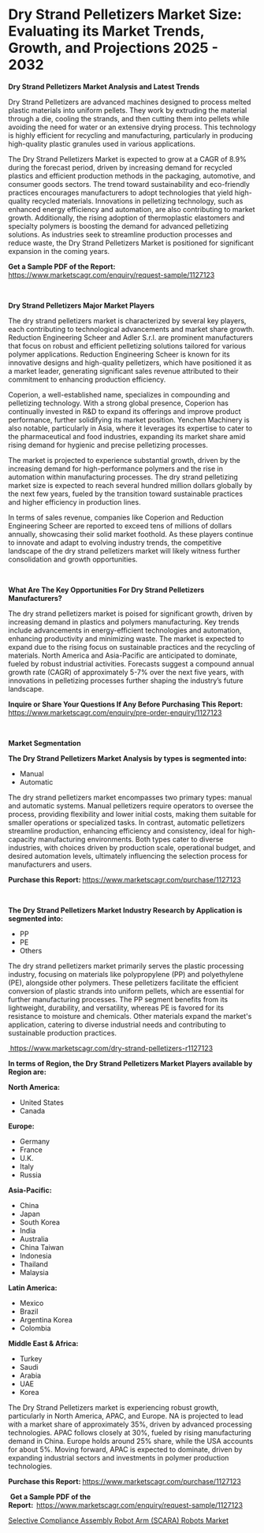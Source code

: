 <p><h1>Dry Strand Pelletizers Market Size: Evaluating its Market Trends, Growth, and Projections 2025 - 2032</h1></p><p><strong>Dry Strand Pelletizers Market Analysis and Latest Trends</strong></p>
<p><p>Dry Strand Pelletizers are advanced machines designed to process melted plastic materials into uniform pellets. They work by extruding the material through a die, cooling the strands, and then cutting them into pellets while avoiding the need for water or an extensive drying process. This technology is highly efficient for recycling and manufacturing, particularly in producing high-quality plastic granules used in various applications.</p><p>The Dry Strand Pelletizers Market is expected to grow at a CAGR of 8.9% during the forecast period, driven by increasing demand for recycled plastics and efficient production methods in the packaging, automotive, and consumer goods sectors. The trend toward sustainability and eco-friendly practices encourages manufacturers to adopt technologies that yield high-quality recycled materials. Innovations in pelletizing technology, such as enhanced energy efficiency and automation, are also contributing to market growth. Additionally, the rising adoption of thermoplastic elastomers and specialty polymers is boosting the demand for advanced pelletizing solutions. As industries seek to streamline production processes and reduce waste, the Dry Strand Pelletizers Market is positioned for significant expansion in the coming years.</p></p>
<p><strong>Get a Sample PDF of the Report:&nbsp;</strong> <a href="https://www.marketscagr.com/enquiry/request-sample/1127123?utm_campaign=1766&utm_medium=2&utm_source=Github&utm_content=ia&utm_term=02032025&utm_id=dry-strand-pelletizers">https://www.marketscagr.com/enquiry/request-sample/1127123</a></p>
<p>&nbsp;</p>
<p><strong>Dry Strand Pelletizers Major Market Players</strong></p>
<p><p>The dry strand pelletizers market is characterized by several key players, each contributing to technological advancements and market share growth. Reduction Engineering Scheer and Adler S.r.l. are prominent manufacturers that focus on robust and efficient pelletizing solutions tailored for various polymer applications. Reduction Engineering Scheer is known for its innovative designs and high-quality pelletizers, which have positioned it as a market leader, generating significant sales revenue attributed to their commitment to enhancing production efficiency.</p><p>Coperion, a well-established name, specializes in compounding and pelletizing technology. With a strong global presence, Coperion has continually invested in R&D to expand its offerings and improve product performance, further solidifying its market position. Yenchen Machinery is also notable, particularly in Asia, where it leverages its expertise to cater to the pharmaceutical and food industries, expanding its market share amid rising demand for hygienic and precise pelletizing processes.</p><p>The market is projected to experience substantial growth, driven by the increasing demand for high-performance polymers and the rise in automation within manufacturing processes. The dry strand pelletizing market size is expected to reach several hundred million dollars globally by the next few years, fueled by the transition toward sustainable practices and higher efficiency in production lines.</p><p>In terms of sales revenue, companies like Coperion and Reduction Engineering Scheer are reported to exceed tens of millions of dollars annually, showcasing their solid market foothold. As these players continue to innovate and adapt to evolving industry trends, the competitive landscape of the dry strand pelletizers market will likely witness further consolidation and growth opportunities.</p></p>
<p>&nbsp;</p>
<p><strong>What Are The Key Opportunities For Dry Strand Pelletizers Manufacturers?</strong></p>
<p><p>The dry strand pelletizers market is poised for significant growth, driven by increasing demand in plastics and polymers manufacturing. Key trends include advancements in energy-efficient technologies and automation, enhancing productivity and minimizing waste. The market is expected to expand due to the rising focus on sustainable practices and the recycling of materials. North America and Asia-Pacific are anticipated to dominate, fueled by robust industrial activities. Forecasts suggest a compound annual growth rate (CAGR) of approximately 5-7% over the next five years, with innovations in pelletizing processes further shaping the industry’s future landscape.</p></p>
<p><strong>Inquire or Share Your Questions If Any Before Purchasing This Report:</strong> <a href="https://www.marketscagr.com/enquiry/pre-order-enquiry/1127123?utm_campaign=1766&utm_medium=2&utm_source=Github&utm_content=ia&utm_term=02032025&utm_id=dry-strand-pelletizers">https://www.marketscagr.com/enquiry/pre-order-enquiry/1127123</a></p>
<p>&nbsp;</p>
<p><strong>Market Segmentation</strong></p>
<p><strong>The Dry Strand Pelletizers Market Analysis by types is segmented into:</strong></p>
<p><ul><li>Manual</li><li>Automatic</li></ul></p>
<p><p>The dry strand pelletizers market encompasses two primary types: manual and automatic systems. Manual pelletizers require operators to oversee the process, providing flexibility and lower initial costs, making them suitable for smaller operations or specialized tasks. In contrast, automatic pelletizers streamline production, enhancing efficiency and consistency, ideal for high-capacity manufacturing environments. Both types cater to diverse industries, with choices driven by production scale, operational budget, and desired automation levels, ultimately influencing the selection process for manufacturers and users.</p></p>
<p><strong>Purchase this Report:&nbsp;</strong><a href="https://www.marketscagr.com/purchase/1127123?utm_campaign=1766&utm_medium=2&utm_source=Github&utm_content=ia&utm_term=02032025&utm_id=dry-strand-pelletizers">https://www.marketscagr.com/purchase/1127123</a></p>
<p>&nbsp;</p>
<p><strong>The Dry Strand Pelletizers Market Industry Research by Application is segmented into:</strong></p>
<p><ul><li>PP</li><li>PE</li><li>Others</li></ul></p>
<p><p>The dry strand pelletizers market primarily serves the plastic processing industry, focusing on materials like polypropylene (PP) and polyethylene (PE), alongside other polymers. These pelletizers facilitate the efficient conversion of plastic strands into uniform pellets, which are essential for further manufacturing processes. The PP segment benefits from its lightweight, durability, and versatility, whereas PE is favored for its resistance to moisture and chemicals. Other materials expand the market's application, catering to diverse industrial needs and contributing to sustainable production practices.</p></p>
<p><a href="https://www.marketscagr.com/dry-strand-pelletizers-r1127123?utm_campaign=1766&utm_medium=2&utm_source=Github&utm_content=ia&utm_term=02032025&utm_id=dry-strand-pelletizers">&nbsp;https://www.marketscagr.com/dry-strand-pelletizers-r1127123</a></p>
<p><strong>In terms of Region, the Dry Strand Pelletizers Market Players available by Region are:</strong></p>
<p>
    <p> <strong> North America: </strong>
        <ul>
            <li>United States</li>
            <li>Canada</li>
        </ul>
        </p> 
    <p> <strong> Europe: </strong>
        <ul>
            <li>Germany</li>
            <li>France</li>
            <li>U.K.</li>
            <li>Italy</li>
            <li>Russia</li>
        </ul>
        </p> 
    <p> <strong> Asia-Pacific: </strong>
        <ul>
            <li>China</li>
            <li>Japan</li>
            <li>South Korea</li>
            <li>India</li>
            <li>Australia</li>
            <li>China Taiwan</li>
            <li>Indonesia</li>
            <li>Thailand</li>
            <li>Malaysia</li>
        </ul>
        </p> 
    <p> <strong> Latin America: </strong>
        <ul>
            <li>Mexico</li>
            <li>Brazil</li>
            <li>Argentina Korea</li>
            <li>Colombia</li>
        </ul>
        </p> 
    <p> <strong> Middle East & Africa: </strong>
        <ul>
            <li>Turkey</li>
            <li>Saudi</li>
            <li>Arabia</li>
            <li>UAE</li>
            <li>Korea</li>
        </ul>
    </p>
    </p>
<p><p>The Dry Strand Pelletizers market is experiencing robust growth, particularly in North America, APAC, and Europe. NA is projected to lead with a market share of approximately 35%, driven by advanced processing technologies. APAC follows closely at 30%, fueled by rising manufacturing demand in China. Europe holds around 25% share, while the USA accounts for about 5%. Moving forward, APAC is expected to dominate, driven by expanding industrial sectors and investments in polymer production technologies.</p></p>
<p><strong>Purchase this Report: </strong><a href="https://www.marketscagr.com/purchase/1127123?utm_campaign=1766&utm_medium=2&utm_source=Github&utm_content=ia&utm_term=02032025&utm_id=dry-strand-pelletizers">https://www.marketscagr.com/purchase/1127123</a></p>
<p>&nbsp;<strong>Get a Sample PDF of the Report:&nbsp;&nbsp;</strong><a href="https://www.marketscagr.com/enquiry/request-sample/1127123?utm_campaign=1766&utm_medium=2&utm_source=Github&utm_content=ia&utm_term=02032025&utm_id=dry-strand-pelletizers">https://www.marketscagr.com/enquiry/request-sample/1127123</a></p>
<p><strong></strong></p>
<p><p><a href="https://github.com/mookiesville/Market-Research-Report-List-1/blob/main/selective-compliance-assembly-robot-arm-scara-robots-market.md?utm_campaign=1766&utm_medium=2&utm_source=Github&utm_content=ia&utm_term=02032025&utm_id=dry-strand-pelletizers">Selective Compliance Assembly Robot Arm (SCARA) Robots Market</a></p></p>